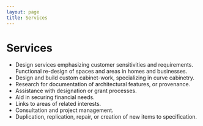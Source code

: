 ```yaml
---
layout: page
title: Services
---
```


<h1>Services</h1>
<ul>
  <li>Design services emphasizing customer sensitivities and requirements. Functional re-design of spaces and areas in homes and businesses.</li>
  <li>Design and build custom cabinet-work, specializing in curve cabinetry.</li>
  <li>Research for documentation of architectural features, or provenance.</li>
  <li>Assistance with designation or grant processes.</li>
  <li>Aid in securing financial needs.</li>
  <li>Links to areas of related interests.</li>
  <li>Consultation and project management.</li>
  <li>Duplication, replication, repair, or creation of new items to specification.</li>
</ul>